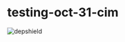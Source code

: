 # testing-oct-31-cim
![depshield](https://ci.dev.depshield.sonatype.org/badges/depshield-ci/testing-oct-31-cim/depshield.svg)
